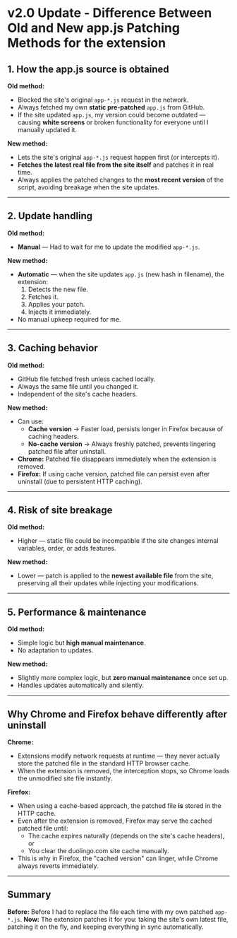 # v2.0 Update - Difference Between Old and New app.js Patching Methods for the extension

## 1. How the app.js source is obtained
**Old method:**
- Blocked the site's original `app-*.js` request in the network.
- Always fetched my own **static pre-patched** `app.js` from GitHub.
- If the site updated `app.js`, my version could become outdated — causing **white screens** or broken functionality for everyone until I manually updated it.

**New method:**
- Lets the site's original `app-*.js` request happen first (or intercepts it).
- **Fetches the latest real file from the site itself** and patches it in real time.
- Always applies the patched changes to the **most recent version** of the script, avoiding breakage when the site updates.

---

## 2. Update handling
**Old method:**
- **Manual** — Had to wait for me to update the modified `app-*.js`.

**New method:**
- **Automatic** — when the site updates `app.js` (new hash in filename), the extension:
  1. Detects the new file.
  2. Fetches it.
  3. Applies your patch.
  4. Injects it immediately.
- No manual upkeep required for me.

---

## 3. Caching behavior
**Old method:**
- GitHub file fetched fresh unless cached locally.
- Always the same file until you changed it.
- Independent of the site's cache headers.

**New method:**
- Can use:
  - **Cache version** → Faster load, persists longer in Firefox because of caching headers.
  - **No-cache version** → Always freshly patched, prevents lingering patched file after uninstall.
- **Chrome:** Patched file disappears immediately when the extension is removed.
- **Firefox:** If using cache version, patched file can persist even after uninstall (due to persistent HTTP caching).

---

## 4. Risk of site breakage
**Old method:**
- Higher — static file could be incompatible if the site changes internal variables, order, or adds features.

**New method:**
- Lower — patch is applied to the **newest available file** from the site, preserving all their updates while injecting your modifications.

---

## 5. Performance & maintenance
**Old method:**
- Simple logic but **high manual maintenance**.
- No adaptation to updates.

**New method:**
- Slightly more complex logic, but **zero manual maintenance** once set up.
- Handles updates automatically and silently.

---

## Why Chrome and Firefox behave differently after uninstall

**Chrome:**
- Extensions modify network requests at runtime — they never actually store the patched file in the standard HTTP browser cache.
- When the extension is removed, the interception stops, so Chrome loads the unmodified site file instantly.

**Firefox:**
- When using a cache-based approach, the patched file **is** stored in the HTTP cache.
- Even after the extension is removed, Firefox may serve the cached patched file until:
  - The cache expires naturally (depends on the site's cache headers), or
  - You clear the duolingo.com site cache manually.
- This is why in Firefox, the "cached version" can linger, while Chrome always reverts immediately.

---

## Summary
**Before:** Before I had to replace the file each time with my own patched `app-*.js`.
**Now:** The extension patches it for you: taking the site's own latest file, patching it on the fly, and keeping everything in sync automatically.  

